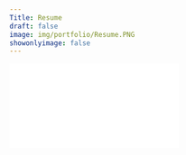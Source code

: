```yaml
---
Title: Resume 
draft: false
image: img/portfolio/Resume.PNG
showonlyimage: false
---
```


![Kolton Bodnovich Resume ](/portfolio/resume_files/Kolton_Bodnovich_Resume_2020.pdf)